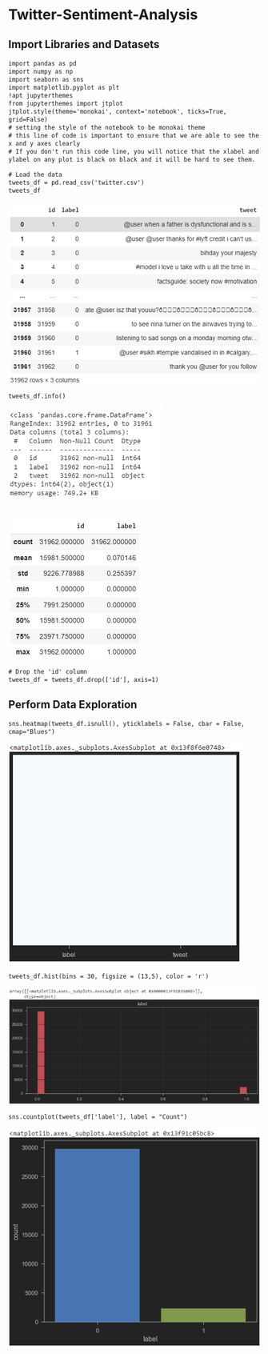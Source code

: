 # Twitter-Sentiment-Analysis

Import Libraries and Datasets
------------------------
```
import pandas as pd
import numpy as np
import seaborn as sns
import matplotlib.pyplot as plt
!apt jupyterthemes
from jupyterthemes import jtplot
jtplot.style(theme='monokai', context='notebook', ticks=True, grid=False) 
# setting the style of the notebook to be monokai theme  
# this line of code is important to ensure that we are able to see the x and y axes clearly
# If you don't run this code line, you will notice that the xlabel and ylabel on any plot is black on black and it will be hard to see them. 
```

```
# Load the data
tweets_df = pd.read_csv('twitter.csv')
tweets_df
```

![tweetsdf](tweetsdf.png)

```
tweets_df.info()
```

![tweetsInfo](tweetsInfo.png)

```

```

![tweetsDescribe](tweetsdescribe.png)

```
# Drop the 'id' column
tweets_df = tweets_df.drop(['id'], axis=1)
```

Perform Data Exploration
-----------------------------
```
sns.heatmap(tweets_df.isnull(), yticklabels = False, cbar = False, cmap="Blues")
```

![heatmap](emptyHeatmap.png)

```
tweets_df.hist(bins = 30, figsize = (13,5), color = 'r')
```

![firstHis](firstHisRed.png)

```
sns.countplot(tweets_df['label'], label = "Count") 
```

![secondHis](2ndHisBlue.png)
